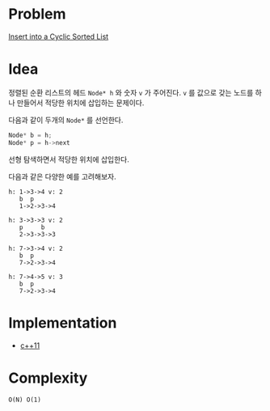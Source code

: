 # Problem

[Insert into a Cyclic Sorted List](https://leetcode.com/problems/insert-into-a-cyclic-sorted-list/)

# Idea

정렬된 순환 리스트의 헤드 `Node* h` 와 숫자 `v` 가 주어진다.  `v` 를
값으로 갖는 노드를 하나 만들어서 적당한 위치에 삽입하는 문제이다.

다음과 같이 두개의 `Node*` 를 선언한다.

```cpp
Node* b = h;
Node* p = h->next
```

선형 탐색하면서 적당한 위치에 삽입한다.

다음과 같은 다양한 예를 고려해보자.

```
h: 1->3->4 v: 2
   b  p
   1->2->3->4

h: 3->3->3 v: 2
   p     b
   2->3->3->3

h: 7->3->4 v: 2
   b  p
   7->2->3->4

h: 7->4->5 v: 3
   b  p
   7->2->3->4
```

# Implementation

* [c++11](a.cpp)

# Complexity

```
O(N) O(1)
```
